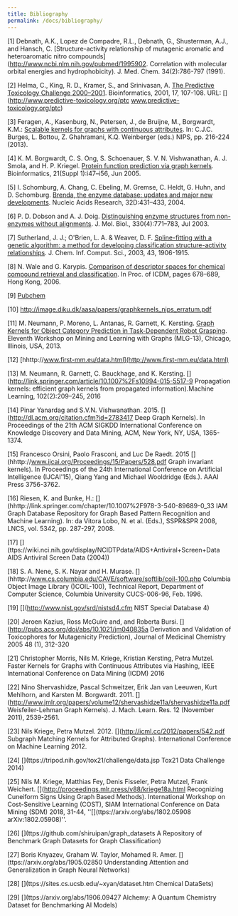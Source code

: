 ```yaml
---
title: Bibliography
permalink: /docs/bibliography/
---
```


[1] Debnath, A.K., Lopez de Compadre, R.L., Debnath, G., Shusterman, A.J., and Hansch, C.
[Structure-activity relationship of mutagenic aromatic and heteroaromatic nitro compounds](http://www.ncbi.nlm.nih.gov/pubmed/1995902.
Correlation with molecular orbital energies and hydrophobicity). J. Med. Chem. 34(2):786-797 (1991).

[2] Helma, C., King, R. D., Kramer, S., and Srinivasan, A. [The Predictive Toxicology Challenge 2000–2001](https://doi.org/10.1093/bioinformatics/17.1.107). Bioinformatics, 2001, 17, 107-108. URL: [](http://www.predictive-toxicology.org/ptc www.predictive-toxicology.org/ptc)

[3] Feragen, A., Kasenburg, N., Petersen, J., de Bruijne, M., Borgwardt, K.M.: [Scalable
kernels for graphs with continuous attributes](http://papers.nips.cc/paper/5155-scalable-kernels-for-graphs-with-continuous-attributes.pdf). In: C.J.C. Burges, L. Bottou, Z. Ghahramani, K.Q. Weinberger (eds.) NIPS, pp. 216-224 (2013).

[4] K. M. Borgwardt, C. S. Ong, S. Schoenauer, S. V. N. Vishwanathan, A. J. Smola, and H. P. 
Kriegel. [Protein function prediction via graph kernels](http://bioinformatics.oxfordjournals.org/content/21/suppl_1/i47.full.pdf+html). Bioinformatics, 21(Suppl 1):i47–i56, 
Jun 2005.

[5] I. Schomburg, A. Chang, C. Ebeling, M. Gremse, C. Heldt, G. Huhn, and D. Schomburg. [Brenda, the enzyme database: updates and major new developments](http://www.ncbi.nlm.nih.gov/pubmed/14681450). Nucleic Acids Research, 32D:431–433, 2004.

[6] P. D. Dobson and A. J. Doig. [Distinguishing enzyme structures from non-enzymes without 
alignments](http://www.ncbi.nlm.nih.gov/pubmed/12850146). J. Mol. Biol., 330(4):771–783, Jul 2003.

[7] Sutherland, J. J.; O'Brien, L. A. & Weaver, D. F. [Spline-fitting with a
genetic algorithm: a method for developing classification structure-activity
relationships](http://www.ncbi.nlm.nih.gov/pubmed/14632439). J. Chem. Inf. Comput. Sci., 2003, 43, 1906-1915.

[8] N. Wale and G. Karypis. [Comparison of descriptor spaces for chemical compound retrieval and 
classification](http://ieeexplore.ieee.org/xpls/abs_all.jsp?arnumber=4053093&tag=1). In Proc. of ICDM, pages 678–689, Hong Kong, 2006.

[9] [Pubchem](http://pubchem.ncbi.nlm.nih.gov)

[10] http://image.diku.dk/aasa/papers/graphkernels_nips_erratum.pdf

[11] M. Neumann, P. Moreno, L. Antanas, R. Garnett, K. Kersting. [Graph Kernels for 
Object Category Prediction in Task-Dependent Robot Grasping](http://www-kd.iai.uni-bonn.de/pubattachments/716/neumann2013mlg_grasping.pdf). Eleventh Workshop 
on Mining and Learning with Graphs (MLG-13), Chicago, Illinois, USA, 2013.

[12] [hhttp://www.first-mm.eu/data.html](http://www.first-mm.eu/data.html)

[13] M. Neumann, R. Garnett, C. Bauckhage, and K. Kersting. [](http://link.springer.com/article/10.1007%2Fs10994-015-5517-9 Propagation kernels: efficient graph kernels from propagated information).Machine Learning, 102(2):209–245, 2016

[14] Pinar Yanardag and S.V.N. Vishwanathan. 2015. [](http://dl.acm.org/citation.cfm?id=2783417 Deep Graph Kernels). In Proceedings of the 21th ACM SIGKDD International Conference on Knowledge Discovery and Data Mining, ACM, New York, NY, USA, 1365-1374. 

[15] Francesco Orsini, Paolo Frasconi, and Luc De Raedt. 2015 [](hhttp://www.ijcai.org/Proceedings/15/Papers/528.pdf Graph invariant kernels). In Proceedings of the 24th International Conference on Artificial Intelligence (IJCAI'15), Qiang Yang and Michael Wooldridge (Eds.). AAAI Press 3756-3762.

[16] Riesen, K. and Bunke, H.: [](hhttp://link.springer.com/chapter/10.1007%2F978-3-540-89689-0_33 IAM Graph Database Repository for Graph Based Pattern Recognition and Machine Learning). In: da Vitora Lobo, N. et al. (Eds.), SSPR&SPR 2008, LNCS, vol. 5342, pp. 287-297, 2008.

[17] [](ttps://wiki.nci.nih.gov/display/NCIDTPdata/AIDS+Antiviral+Screen+Data AIDS Antiviral Screen Data (2004))

[18] S. A. Nene, S. K. Nayar and H. Murase. [](hhttp://www.cs.columbia.edu/CAVE/software/softlib/coil-100.php Columbia Object Image Library ()COIL-100), Technical Report, Department of Computer Science, Columbia University CUCS-006-96,
Feb. 1996.

[19] [](http://www.nist.gov/srd/nistsd4.cfm NIST Special Database 4)

[20] Jeroen Kazius, Ross McGuire and, and Roberta Bursi. [](http://pubs.acs.org/doi/abs/10.1021/jm040835a Derivation and Validation of Toxicophores for Mutagenicity Prediction), Journal of Medicinal Chemistry 2005 48 (1), 312-320 

[21] Christopher Morris, Nils M. Kriege, Kristian Kersting, Petra Mutzel. Faster Kernels for Graphs with Continuous Attributes via Hashing, IEEE International Conference on Data Mining (ICDM) 2016

[22] Nino Shervashidze, Pascal Schweitzer, Erik Jan van Leeuwen, Kurt Mehlhorn, and Karsten M. Borgwardt. 2011. [](http://www.jmlr.org/papers/volume12/shervashidze11a/shervashidze11a.pdf Weisfeiler-Lehman Graph Kernels). J. Mach. Learn. Res. 12 (November 2011), 2539-2561. 

[23] Nils Kriege, Petra Mutzel. 2012. [](http://icml.cc/2012/papers/542.pdf Subgraph Matching Kernels for Attributed Graphs). International Conference on Machine Learning  2012.

[24] [](ttps://tripod.nih.gov/tox21/challenge/data.jsp Tox21 Data Challenge 2014)

[25] Nils M. Kriege, Matthias Fey, Denis Fisseler, Petra Mutzel, Frank Weichert. [](http://proceedings.mlr.press/v88/kriege18a.html Recognizing Cuneiform Signs Using Graph Based Methods). International Workshop on Cost-Sensitive Learning (COST), SIAM International Conference on Data Mining (SDM) 2018, 31-44, ''[](ttps://arxiv.org/abs/1802.05908 arXiv:1802.05908)''.

[26] [](ttps://github.com/shiruipan/graph_datasets A Repository of Benchmark Graph Datasets for Graph Classification)

[27] Boris Knyazev, Graham W. Taylor, Mohamed R. Amer. [](ttps://arxiv.org/abs/1905.02850 Understanding Attention and Generalization in Graph Neural Networks)

[28] [](ttps://sites.cs.ucsb.edu/~xyan/dataset.htm Chemical DataSets)

[29] [](ttps://arxiv.org/abs/1906.09427 Alchemy: A Quantum Chemistry Dataset for Benchmarking AI Models)

